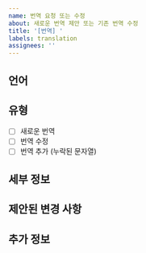```yaml
---
name: 번역 요청 또는 수정
about: 새로운 번역 제안 또는 기존 번역 수정
title: '[번역] '
labels: translation
assignees: ''
---
```


## 언어
<!-- 이 요청이 어떤 언어에 관한 것인지 -->

## 유형
- [ ] 새로운 번역
- [ ] 번역 수정
- [ ] 번역 추가 (누락된 문자열)

## 세부 정보
<!-- 번역 요청에 대한 세부 정보를 제공해 주세요 -->

## 제안된 변경 사항
<!-- 특정 번역 변경을 제안하는 경우, 여기에 나열해 주세요 -->

<!-- 수정의 경우, 다음 형식을 사용해 주세요:
현재: "현재 번역 텍스트"
제안: "제안된 번역 텍스트"
-->

## 추가 정보
<!-- 번역 요청에 관한 기타 정보를 여기에 추가하세요 -->